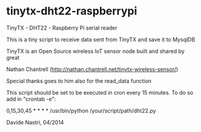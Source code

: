 tinytx-dht22-raspberrypi
========================

TinyTX - DHT22 - Raspberry Pi serial reader

This is a tiny script to receive data sent from TinyTX and save it to MysqlDB

TinyTX is an Open Source wireless IoT sensor node built and shared
by great

Nathan Chantrell (http://nathan.chantrell.net/tinytx-wireless-sensor/)

Special thanks goes to him also for the read_data function

This script should be set to be executed in cron every 15 minutes.
To do so add in "crontab -e":

0,15,30,45 * * * * /usr/bin/python /your/script/path/dht22.py

Davide Nastri, 04/2014
